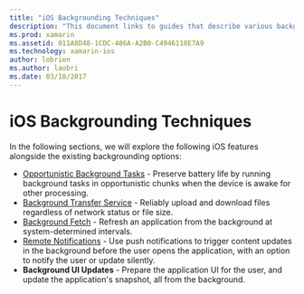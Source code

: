 ```yaml
---
title: "iOS Backgrounding Techniques"
description: "This document links to guides that describe various backgrounding techniques in iOS: background tasks, background transfer service, background fetch, and remote notifications."
ms.prod: xamarin
ms.assetid: 011A8D48-1CDC-486A-A2B0-C4946118E7A9
ms.technology: xamarin-ios
author: lobrien
ms.author: laobri
ms.date: 03/18/2017
---
```


# iOS Backgrounding Techniques

In the following sections, we will explore the following iOS features alongside the existing backgrounding options:

- [Opportunistic Background Tasks](~/ios/app-fundamentals/backgrounding/ios-backgrounding-techniques/ios-backgrounding-with-tasks.md#background_tasks_in_iOS_7) - Preserve battery life by running background tasks in opportunistic chunks when the device is awake for other processing.
- [Background Transfer Service](~/ios/app-fundamentals/backgrounding/ios-backgrounding-techniques/ios-backgrounding-with-tasks.md#background-transfers) - Reliably upload and download files regardless of network status or file size.
- [Background Fetch](~/ios/app-fundamentals/backgrounding/ios-backgrounding-techniques/updating-an-application-in-the-background.md#background_fetch) - Refresh an application from the background at system-determined intervals.
- [Remote Notifications](~/ios/app-fundamentals/backgrounding/ios-backgrounding-techniques/updating-an-application-in-the-background.md#remote_notifications) - Use push notifications to trigger content updates in the background before the user opens the application, with an option to notify the user or update silently.
- **Background UI Updates** - Prepare the application UI for the user, and update the application's snapshot, all from the background.
